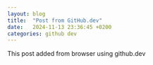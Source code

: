 ```yaml
---
layout: blog
title:  "Post from GitHub.dev"
date:   2024-11-13 23:36:45 +0200
categories: github dev
---
```


This post added from browser using github.dev